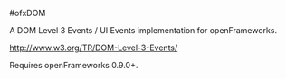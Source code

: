 #ofxDOM

A DOM Level 3 Events / UI Events implementation for openFrameworks.

http://www.w3.org/TR/DOM-Level-3-Events/

Requires openFrameworks 0.9.0+.
